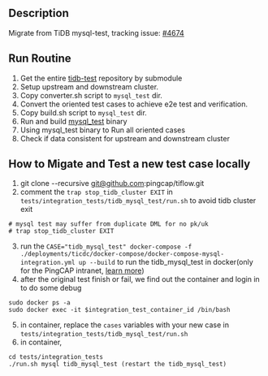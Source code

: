 ## Description
Migrate from TiDB mysql-test, tracking issue: [#4674](https://github.com/pingcap/tiflow/issues/4674)

## Run Routine
1. Get the entire [tidb-test](https://github.com/pingcap/tidb-test) repository by submodule
2. Setup upstream and downstream cluster.
3. Copy converter.sh script to `mysql_test` dir.
4. Convert the oriented test cases to achieve e2e test and verification.
5. Copy build.sh script to `mysql_test` dir.
5. Run and build [mysql_test](https://github.com/pingcap/mysql-tester) binary
6. Using mysql_test binary to Run all oriented cases
7. Check if data consistent for upstream and downstream cluster

## How to Migate and Test a new test case locally
1. git clone --recursive git@github.com:pingcap/tiflow.git  
2. comment the `trap stop_tidb_cluster EXIT` in `tests/integration_tests/tidb_mysql_test/run.sh` to avoid tidb cluster exit
```
# mysql test may suffer from duplicate DML for no pk/uk
# trap stop_tidb_cluster EXIT
```
3. run the `CASE="tidb_mysql_test" docker-compose -f ./deployments/ticdc/docker-compose/docker-compose-mysql-integration.yml up --build` to run the 
tidb_mysql_test in docker(only for the PingCAP intranet, [learn more](https://github.com/pingcap/tiflow/blob/master/tests/integration_tests/README.md))
4. after the original test finish or fail, we find out the container and login in to do some debug
```
sudo docker ps -a
sudo docker exec -it $integration_test_container_id /bin/bash
```
5. in container, replace the `cases` variables with your new case in `tests/integration_tests/tidb_mysql_test/run.sh`
6. in container, 
```
cd tests/integration_tests
./run.sh mysql tidb_mysql_test (restart the tidb_mysql_test)
```

